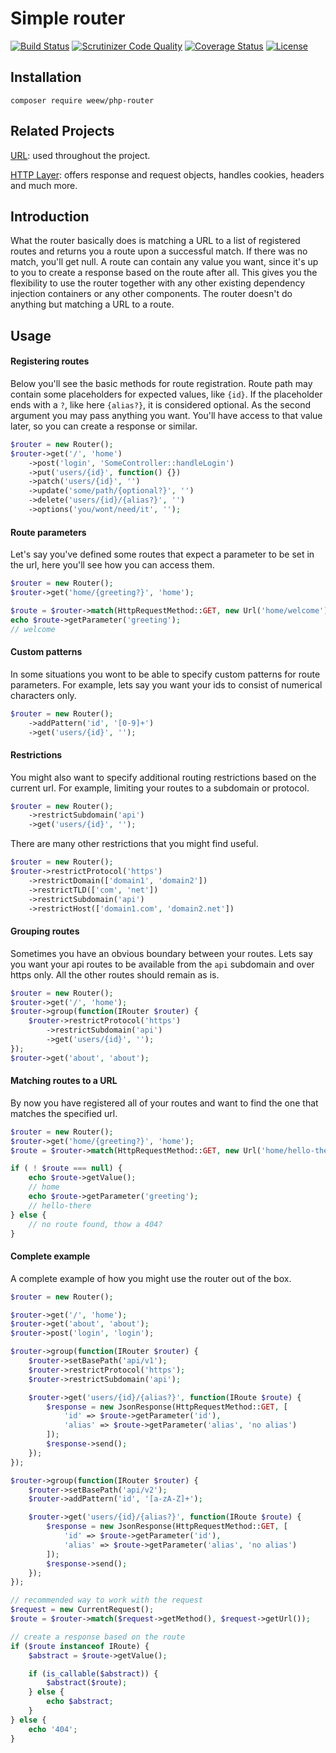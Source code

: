 # Simple router

[![Build Status](https://travis-ci.org/weew/php-router.svg?branch=master)](https://travis-ci.org/weew/php-router)
[![Scrutinizer Code Quality](https://scrutinizer-ci.com/g/weew/php-router/badges/quality-score.png?b=master)](https://scrutinizer-ci.com/g/weew/php-router/?branch=master)
[![Coverage Status](https://coveralls.io/repos/weew/php-router/badge.svg?branch=master&service=github)](https://coveralls.io/github/weew/php-router?branch=master)
[![License](https://poser.pugx.org/weew/php-router/license)](https://packagist.org/packages/weew/php-router)

## Installation

`composer require weew/php-router`

## Related Projects

[URL](https://github.com/weew/php-url): used throughout the project.

[HTTP Layer](https://github.com/weew/php-http): offers response and request objects,
handles cookies, headers and much more.

## Introduction

What the router basically does is matching a URL to a list of registered
routes and returns you a route upon a successful match. If there was no match,
you'll get null. A route can contain any value you want, since it's up to you
to create a response based on the route after all. This gives you the flexibility
to use the router together with any other existing dependency injection containers
or any other components. The router doesn't do anything but matching a URL
to a route.

## Usage

#### Registering routes

Below you'll see the basic methods for route registration. Route path may
contain some placeholders for expected values, like `{id}`. If
the placeholder ends with a `?`, like here `{alias?}`, it is
considered optional. As the second argument you may pass anything you
want. You'll have access to that value later, so you can create a
response or similar.

```php
$router = new Router();
$router->get('/', 'home')
    ->post('login', 'SomeController::handleLogin')
    ->put('users/{id}', function() {})
    ->patch('users/{id}', '')
    ->update('some/path/{optional?}', '')
    ->delete('users/{id}/{alias?}', '')
    ->options('you/wont/need/it', '');
```

#### Route parameters

Let's say you've defined some routes that expect a parameter
to be set in the url, here you'll see how you can access them.

```php
$router = new Router();
$router->get('home/{greeting?}', 'home');

$route = $router->match(HttpRequestMethod::GET, new Url('home/welcome'));
echo $route->getParameter('greeting');
// welcome
```

#### Custom patterns

In some situations you wont to be able to specify custom
patterns for route parameters. For example, lets say you want your ids
to consist of numerical characters only.

```php
$router = new Router();
    ->addPattern('id', '[0-9]+')
    ->get('users/{id}', '');
```

#### Restrictions

You might also want to specify additional routing restrictions
based on the current url. For example, limiting your routes to a
subdomain or protocol.

```php
$router = new Router();
    ->restrictSubdomain('api')
    ->get('users/{id}', '');
```

There are many other restrictions that you might find useful.

```php
$router = new Router();
$router->restrictProtocol('https')
    ->restrictDomain(['domain1', 'domain2'])
    ->restrictTLD(['com', 'net'])
    ->restrictSubdomain('api')
    ->restrictHost(['domain1.com', 'domain2.net'])
```

#### Grouping routes

Sometimes you have an obvious boundary between your routes.
Lets say you want your api routes to be available from the
`api` subdomain and over https only. All the other routes should
remain as is.

```php
$router = new Router();
$router->get('/', 'home');
$router->group(function(IRouter $router) {
    $router->restrictProtocol('https')
        ->restrictSubdomain('api')
        ->get('users/{id}', '');
});
$router->get('about', 'about');
```

#### Matching routes to a URL

By now you have registered all of your routes and want to find
the one that matches the specified url.

```php
$router = new Router();
$router->get('home/{greeting?}', 'home');
$route = $router->match(HttpRequestMethod::GET, new Url('home/hello-there'));

if ( ! $route === null) {
    echo $route->getValue();
    // home
    echo $route->getParameter('greeting');
    // hello-there
} else {
    // no route found, thow a 404?
}
```

#### Complete example

A complete example of how you might use the router out of the box.

```php
$router = new Router();

$router->get('/', 'home');
$router->get('about', 'about');
$router->post('login', 'login');

$router->group(function(IRouter $router) {
    $router->setBasePath('api/v1');
    $router->restrictProtocol('https');
    $router->restrictSubdomain('api');

    $router->get('users/{id}/{alias?}', function(IRoute $route) {
        $response = new JsonResponse(HttpRequestMethod::GET, [
            'id' => $route->getParameter('id'),
            'alias' => $route->getParameter('alias', 'no alias')
        ]);
        $response->send();
    });
});

$router->group(function(IRouter $router) {
    $router->setBasePath('api/v2');
    $router->addPattern('id', '[a-zA-Z]+');

    $router->get('users/{id}/{alias?}', function(IRoute $route) {
        $response = new JsonResponse(HttpRequestMethod::GET, [
            'id' => $route->getParameter('id'),
            'alias' => $route->getParameter('alias', 'no alias')
        ]);
        $response->send();
    });
});

// recommended way to work with the request
$request = new CurrentRequest();
$route = $router->match($request->getMethod(), $request->getUrl());

// create a response based on the route
if ($route instanceof IRoute) {
    $abstract = $route->getValue();

    if (is_callable($abstract)) {
        $abstract($route);
    } else {
        echo $abstract;
    }
} else {
    echo '404';
}
```
